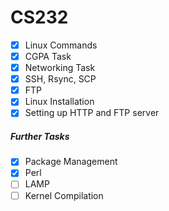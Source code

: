 # CS232

 - [x] Linux Commands
 - [x] CGPA Task
 - [x] Networking Task
 - [x] SSH, Rsync, SCP
 - [x] FTP
 - [x] Linux Installation
 - [x] Setting up HTTP and FTP server
##### Further Tasks
   - [x] Package Management
   - [x] Perl
   - [ ] LAMP
   - [ ] Kernel Compilation
